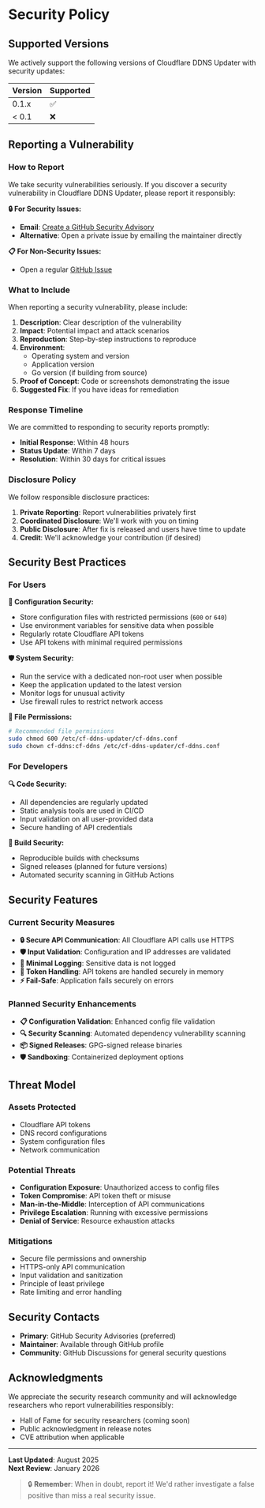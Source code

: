 # Security Policy

## Supported Versions

We actively support the following versions of Cloudflare DDNS Updater with security updates:

| Version | Supported          |
| ------- | ------------------ |
| 0.1.x   | :white_check_mark: |
| < 0.1   | :x:                |

## Reporting a Vulnerability

### How to Report

We take security vulnerabilities seriously. If you discover a security vulnerability in Cloudflare DDNS Updater, please report it responsibly:

**🔒 For Security Issues:**
- **Email**: [Create a GitHub Security Advisory](https://github.com/jlbyh2o/cf-ddns-updater/security/advisories/new)
- **Alternative**: Open a private issue by emailing the maintainer directly

**📋 For Non-Security Issues:**
- Open a regular [GitHub Issue](https://github.com/jlbyh2o/cf-ddns-updater/issues/new)

### What to Include

When reporting a security vulnerability, please include:

1. **Description**: Clear description of the vulnerability
2. **Impact**: Potential impact and attack scenarios
3. **Reproduction**: Step-by-step instructions to reproduce
4. **Environment**: 
   - Operating system and version
   - Application version
   - Go version (if building from source)
5. **Proof of Concept**: Code or screenshots demonstrating the issue
6. **Suggested Fix**: If you have ideas for remediation

### Response Timeline

We are committed to responding to security reports promptly:

- **Initial Response**: Within 48 hours
- **Status Update**: Within 7 days
- **Resolution**: Within 30 days for critical issues

### Disclosure Policy

We follow responsible disclosure practices:

1. **Private Reporting**: Report vulnerabilities privately first
2. **Coordinated Disclosure**: We'll work with you on timing
3. **Public Disclosure**: After fix is released and users have time to update
4. **Credit**: We'll acknowledge your contribution (if desired)

## Security Best Practices

### For Users

**🔐 Configuration Security:**
- Store configuration files with restricted permissions (`600` or `640`)
- Use environment variables for sensitive data when possible
- Regularly rotate Cloudflare API tokens
- Use API tokens with minimal required permissions

**🛡️ System Security:**
- Run the service with a dedicated non-root user when possible
- Keep the application updated to the latest version
- Monitor logs for unusual activity
- Use firewall rules to restrict network access

**📁 File Permissions:**
```bash
# Recommended file permissions
sudo chmod 600 /etc/cf-ddns-updater/cf-ddns.conf
sudo chown cf-ddns:cf-ddns /etc/cf-ddns-updater/cf-ddns.conf
```

### For Developers

**🔍 Code Security:**
- All dependencies are regularly updated
- Static analysis tools are used in CI/CD
- Input validation on all user-provided data
- Secure handling of API credentials

**🚀 Build Security:**
- Reproducible builds with checksums
- Signed releases (planned for future versions)
- Automated security scanning in GitHub Actions

## Security Features

### Current Security Measures

- **🔒 Secure API Communication**: All Cloudflare API calls use HTTPS
- **🛡️ Input Validation**: Configuration and IP addresses are validated
- **📝 Minimal Logging**: Sensitive data is not logged
- **🔐 Token Handling**: API tokens are handled securely in memory
- **⚡ Fail-Safe**: Application fails securely on errors

### Planned Security Enhancements

- **📋 Configuration Validation**: Enhanced config file validation
- **🔍 Security Scanning**: Automated dependency vulnerability scanning
- **📦 Signed Releases**: GPG-signed release binaries
- **🛡️ Sandboxing**: Containerized deployment options

## Threat Model

### Assets Protected
- Cloudflare API tokens
- DNS record configurations
- System configuration files
- Network communication

### Potential Threats
- **Configuration Exposure**: Unauthorized access to config files
- **Token Compromise**: API token theft or misuse
- **Man-in-the-Middle**: Interception of API communications
- **Privilege Escalation**: Running with excessive permissions
- **Denial of Service**: Resource exhaustion attacks

### Mitigations
- Secure file permissions and ownership
- HTTPS-only API communication
- Input validation and sanitization
- Principle of least privilege
- Rate limiting and error handling

## Security Contacts

- **Primary**: GitHub Security Advisories (preferred)
- **Maintainer**: Available through GitHub profile
- **Community**: GitHub Discussions for general security questions

## Acknowledgments

We appreciate the security research community and will acknowledge researchers who report vulnerabilities responsibly:

- Hall of Fame for security researchers (coming soon)
- Public acknowledgment in release notes
- CVE attribution when applicable

---

**Last Updated**: August 2025  
**Next Review**: January 2026

> 🔒 **Remember**: When in doubt, report it! We'd rather investigate a false positive than miss a real security issue.